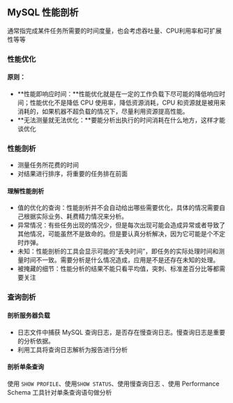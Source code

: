 ## MySQL 性能剖析

通常指完成某件任务所需要的时间度量，也会考虑吞吐量、CPU利用率和可扩展性等等

### 性能优化

#### 原则：

- **性能即响应时间：**性能优化就是在一定的工作负载下尽可能的降低响应时间；性能优化不是降低 CPU 使用率，降低资源消耗，CPU 和资源就是被用来消耗的，如果机器不超负载的情况下，尽量利用资源提高性能。
- **无法测量就无法优化：**要能分析出执行的时间消耗在什么地方，这样才能谈优化

### 性能剖析

- 测量任务所花费的时间
- 对结果进行排序，将重要的任务排在前面

#### 理解性能剖析

- 值的优化的查询：性能剖析并不会自动给出哪些需要优化，具体的情况需要自己根据实际业务、耗费精力情况来分析。
- 异常情况：有些任务出现的情况少，但是每次出现可能会造成异常或者导致了其他情况，可能虽然不是致命的。但是要认真分析解决，因为它可能是个不定时炸弹。
- 未知：性能剖析的工具会显示可能的“丢失时间”，即任务的实际处理时间和测量时间不一致。需要分析是什么情况造成，应用是不是还存在未知的处理。
- 被掩藏的细节：性能分析的结果不能只看平均值，突刺、标准差百分比等都需要关注

### 查询剖析

#### 剖析服务器负载

- 日志文件中捕获 MySQL 查询日志，是否存在慢查询日志。慢查询日志是重要的分析依据。
- 利用工具将查询日志解析为报告进行分析

#### 剖析单条查询

使用 `SHOW PROFILE`、使用`SHOW STATUS`、使用慢查询日志 、使用 Performance Schema 工具针对单条查询语句做分析

